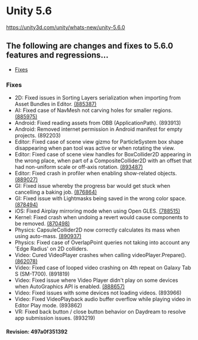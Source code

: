 # Unity 5.6

https://unity3d.com/unity/whats-new/unity-5.6.0

## The following are changes and fixes to 5.6.0 features and regressions...

- [Fixes](#fixes)


### Fixes

*   2D: Fixed issues in Sorting Layers serialization when importing from Asset Bundles in Editor. [(885387)](https://issuetracker.unity3d.com/issues/asset-bundles-sprite-renderer-sorting-layer-is-gone-when-asset-is-loaded-from-asset-bundle)
*   AI: Fixed case of NavMesh not carving holes for smaller regions. [(885975)](https://issuetracker.unity3d.com/issues/android-inconsistencies-with-baked-navmeshes-on-mobile)
*   Android: Fixed reading assets from OBB (ApplicationPath). (893913)
*   Android: Removed internet permission in Android manifest for empty projects. (892203)
*   Editor: Fixed case of scene view gizmo for ParticleSystem box shape disappearing when pan tool was active or when rotating the view.
*   Editor: Fixed case of scene view handles for BoxCollider2D appearing in the wrong place, when part of a CompositeCollider2D with an offset that had non-uniform scale or off-axis rotation. [(893487)](https://issuetracker.unity3d.com/issues/box-manipulators-do-not-match-the-outline-and-position-of-the-composite-gizmo)
*   Editor: Fixed crash in profiler when enabling show-related objects. [(889027)](https://issuetracker.unity3d.com/issues/crash-on-profilerhistory-calculateselectedtimeandchart-after-clicking-on-profiled-function-with-show-related-objects-enabled)
*   GI: Fixed issue whereby the progress bar would get stuck when cancelling a baking job. [(876864)](https://issuetracker.unity3d.com/issues/auto-ui-progress-bar-gets-stuck-if-auto-mode-is-disabled-while-building-lighting)
*   GI: Fixed issue with Lightmasks being saved in the wrong color space. [(878494)](https://issuetracker.unity3d.com/issues/editor-manually-generated-lighting-looks-different-between-platforms)
*   iOS: Fixed Airplay mirroring mode when using Open GLES. [(788515)](https://issuetracker.unity3d.com/issues/ios-airplay-camera-dot-settargetbuffers-doesent-work-with-gles2-slash-3)
*   Kernel: Fixed crash when undoing a revert would cause components to be removed. [(870498)](https://issuetracker.unity3d.com/issues/physics-prefab-undo-crash-when-reverting-prefab-who-had-rigidbody-and-joint-deleted-and-then-undoing-the-revert)
*   Physics: CapsuleCollider2D now correctly calculates its mass when using auto-mass. [(890937)](https://issuetracker.unity3d.com/issues/auto-mass-calculates-the-incorrect-value-of-the-capsule-collider-2d)
*   Physics: Fixed case of OverlapPoint queries not taking into account any 'Edge Radius' on 2D colliders.
*   Video: Cured VideoPlayer crashes when calling videoPlayer.Prepare(). [(862078)](https://issuetracker.unity3d.com/issues/android-videoplayer-crashes-when-calling-videoplayer-dot-prepare)
*   Video: Fixed case of looped video crashing on 4th repeat on Galaxy Tab S (SM-T700). (891819)
*   Video: Fixed issue where Video Player didn't play on some devices when AutoGraphics API is enabled. [(888657)](https://issuetracker.unity3d.com/issues/android-video-player-doesnt-play-on-some-devices-when-autographics-api-is-enabled)
*   Video: Fixed issues with some devices not loading videos. (893966)
*   Video: Fixed VideoPlayback audio buffer overflow while playing video in Editor Play mode. (893862)
*   VR: Fixed back button / close button behavior on Daydream to resolve app submission issues. (893219)

#### Revision: 497a0f351392